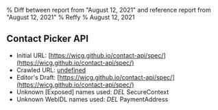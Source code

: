 % Diff between report from "August 12, 2021" and reference report from "August 12, 2021"
% Reffy
% August 12, 2021

## Contact Picker API

- Initial URL: [https://wicg.github.io/contact-api/spec/](https://wicg.github.io/contact-api/spec/)
- Crawled URL: [undefined](undefined)
- Editor's Draft: [https://wicg.github.io/contact-api/spec/](https://wicg.github.io/contact-api/spec/)
- Unknown [Exposed] names used: *DEL* SecureContext
- Unknown WebIDL names used: *DEL* PaymentAddress


